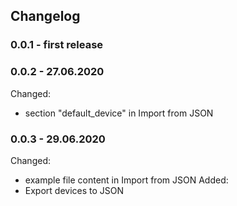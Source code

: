 ## Changelog

### 0.0.1 - first release

### 0.0.2 - 27.06.2020 
Changed:
- section "default_device" in Import from JSON

### 0.0.3 - 29.06.2020 
Changed:
- example file content in Import from JSON
Added:
- Export devices to JSON